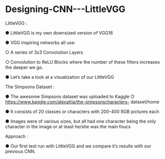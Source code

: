 # Designing-CNN---LittleVGG


LittleVGG :

● LittleVGG is my own downsized version of VGG16

● VGG inspiring networks all use:

○ A series of 3x3 Convolution Layers

○ Convolution to ReLU Blocks where the number of these filters increases the deeper we go.

● Let’s take a look at a visualization of our LittleVGG


The Simpsons Dataset :

● The awesome Simpsons dataset was uploaded to Kaggle ○ https://www.kaggle.com/alexattia/the-simpsonscharacters- dataset/home

● It consists of 20 classes or characters with 200-400 RGB pictures each

● Images were of various sizes, but all had one character being the only character in the image or at least he/she was the main foucs


Approach :

● Our first test run with LittleVGG and we compare it’s results with our previous CNN.
